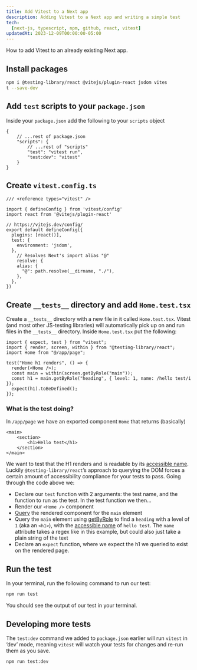 ```yaml
---
title: Add Vitest to a Next app
description: Adding Vitest to a Next app and writing a simple test
tech:
  [next-js, typescript, npm, github, react, vitest]
updatedAt: 2023-12-09T00:00:00-05:00
---
```


How to add Vitest to an already existing Next app.

## Install packages

```bash
npm i @testing-library/react @vitejs/plugin-react jsdom vites
t --save-dev
```

## Add `test` scripts to your `package.json`

Inside your `package.json` add the following to your `scripts` object

```tsx
{
	// ...rest of package.json
	"scripts": {
		// ...rest of "scripts"
		"test": "vitest run",
		"test:dev": "vitest"
	}
}
```

## Create `vitest.config.ts`

```tsx
/// <reference types="vitest" />

import { defineConfig } from 'vitest/config'
import react from '@vitejs/plugin-react'

// https://vitejs.dev/config/
export default defineConfig({
  plugins: [react()],
  test: {
    environment: 'jsdom',
  },
	// Resolves Next's import alias "@"
	resolve: {
    alias: {
      "@": path.resolve(__dirname, "./"),
    },
  },
})
```

## Create `__tests__` directory and add `Home.test.tsx`

Create a `__tests__` directory with a new file in it called `Home.test.tsx`. Vitest (and most other JS-testing libraries) will automatically pick up on and run files in the `__tests__` directory. Inside `Home.test.tsx` put the following:

```tsx
import { expect, test } from "vitest";
import { render, screen, within } from "@testing-library/react";
import Home from "@/app/page";

test("Home h1 renders", () => {
  render(<Home />);
  const main = within(screen.getByRole("main"));
  const h1 = main.getByRole("heading", { level: 1, name: /hello test/i });
  expect(h1).toBeDefined();
});
```

### What is the test doing?

In `/app/page` we have an exported component `Home` that returns (basically)

```tsx
<main>
	<section>
		<h1>Hello test</h1>
	</section>
</main>
```

We want to test that the H1 renders and is readable by its [accessible name](https://www.tpgi.com/what-is-an-accessible-name/). Luckily `@testing-library/react`’s approach to querying the DOM forces a certain amount of accessibility compliance for your tests to pass. Going through the code above we:

- Declare our `test` function with 2 arguments: the test name, and the function to run as the test. In the test function we then…
- Render our `<Home />` component
- [Query](https://testing-library.com/docs/queries/about/) the rendered component for the `main` element
- Query the `main` element using [getByRole](https://testing-library.com/docs/queries/byrole/) to find a `heading` with a level of `1` (aka an `<h1>`), with the [accessible name](https://www.tpgi.com/what-is-an-accessible-name/) of `hello test`. The `name` attribute takes a regex like in this example, but could also just take a plain string of the text
- Declare an `expect` function, where we expect the h1 we queried to exist on the rendered page.

## Run the test

In your terminal, run the following command to run our test:

```bash
npm run test
```

You should see the output of our test in your terminal.

## Developing more tests

The `test:dev` command we added to `package.json` earlier will run `vitest` in ‘dev’ mode, meaning `vitest` will watch your tests for changes and re-run them as you save.

```bash
npm run test:dev
```